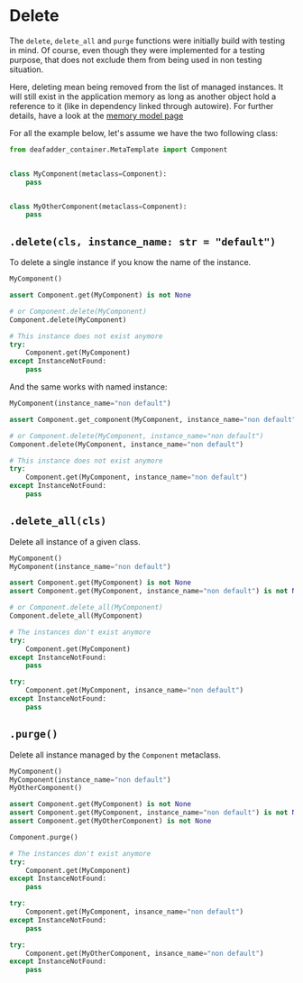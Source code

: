 # Delete

The `delete`, `delete_all` and `purge` functions were initially build with testing in mind. Of course, even though they 
were implemented for a testing purpose, that does not exclude them from being used in non testing situation.

Here, deleting mean being removed from the list of managed instances.
It will still exist in the application memory as long as another object hold a reference to it (like in dependency 
linked through autowire). For further details, have a look at the [memory model page](InDepth/memory-model.md)

For all the example below, let's assume we have the two following class:

```python
from deafadder_container.MetaTemplate import Component


class MyComponent(metaclass=Component):
    pass


class MyOtherComponent(metaclass=Component):
    pass
```

## `.delete(cls, instance_name: str = "default")`

To delete a single instance if you know the name of the instance.

```python
MyComponent()

assert Component.get(MyComponent) is not None

# or Component.delete(MyComponent)
Component.delete(MyComponent)

# This instance does not exist anymore
try:
    Component.get(MyComponent)
except InstanceNotFound:
    pass

```

And the same works with named instance:

```python
MyComponent(instance_name="non default")

assert Component.get_component(MyComponent, instance_name="non default") is not None

# or Component.delete(MyComponent, instance_name="non default")
Component.delete(MyComponent, instance_name="non default")

# This instance does not exist anymore
try:
    Component.get(MyComponent, instance_name="non default")
except InstanceNotFound:
    pass

```

## `.delete_all(cls)`

Delete all instance of a given class.

```python
MyComponent()
MyComponent(instance_name="non default")

assert Component.get(MyComponent) is not None
assert Component.get(MyComponent, instance_name="non default") is not None

# or Component.delete_all(MyComponent)
Component.delete_all(MyComponent)

# The instances don't exist anymore
try:
    Component.get(MyComponent)
except InstanceNotFound:
    pass

try:
    Component.get(MyComponent, insance_name="non default")
except InstanceNotFound:
    pass

```

## `.purge()`

Delete all instance managed by the `Component` metaclass.

```python
MyComponent()
MyComponent(instance_name="non default")
MyOtherComponent()

assert Component.get(MyComponent) is not None
assert Component.get(MyComponent, instance_name="non default") is not None
assert Component.get(MyOtherComponent) is not None

Component.purge()

# The instances don't exist anymore
try:
    Component.get(MyComponent)
except InstanceNotFound:
    pass

try:
    Component.get(MyComponent, insance_name="non default")
except InstanceNotFound:
    pass

try:
    Component.get(MyOtherComponent, insance_name="non default")
except InstanceNotFound:
    pass

```
